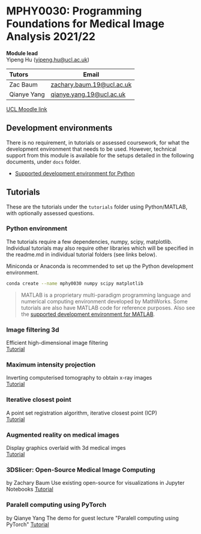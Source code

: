 # MPHY0030: Programming Foundations for Medical Image Analysis 2021/22 

**Module lead**  
Yipeng Hu (yipeng.hu@ucl.ac.uk)  

|**Tutors**         | Email                     |
|:------------------|---------------------------|
|Zac Baum	        |zachary.baum.19@ucl.ac.uk  |
|Qianye Yang	    |qianye.yang.19@ucl.ac.uk   |

[UCL Moodle link][moodle_link]  

[moodle_link]: https://moodle.ucl.ac.uk/course/info.php?id=6306

## Development environments 
There is no requirement, in tutorials or assessed coursework, for what the development environment that needs to be used. However, technical support from this module is available for the setups detailed in the following documents, under `docs` folder.
- [Supported development environment for Python](./docs/dev_env_python.md)


## Tutorials
These are the tutorials under the `tutorials` folder using Python/MATLAB, with optionally assessed questions.

### Python environment
The tutorials require a few dependencies, numpy, scipy, matplotlib. Individual tutorials may also require other libraries which will be specified in the readme.md in individual tutorial folders (see links below).

Miniconda or Anaconda is recommended to set up the Python development environment.
```bash
conda create --name mphy0030 numpy scipy matplotlib 
```

>MATLAB is a proprietary multi-paradigm programming language and numerical computing environment developed by MathWorks. Some tutorials are also have MATLAB code for reference purposes. Also see the [supported development environment for MATLAB](./docs/dev_env_matlab.md).

### Image filtering 3d
Efficient high-dimensional image filtering  
[Tutorial][image_filtering_3d]

[image_filtering_3d]: ./tutorials/image_filtering_3d/readme.md

### Maximum intensity projection 
Inverting computerised tomography to obtain x-ray images  
[Tutorial][maximum_intensity_projection]

[maximum_intensity_projection]: ./tutorials/maximum_intensity_projection/readme.md

### Iterative closest point 
A point set registration algorithm, iterative closest point (ICP)  
[Tutorial][iterative_closest_point]

[iterative_closest_point]: ./tutorials/iterative_closest_point/readme.md

### Augmented reality on medical images
Display graphics overlaid with 3d medical imges  
[Tutorial][augmented_reality]

[augmented_reality]: ./tutorials/augmented_reality/readme.md

### 3DSlicer: Open-Source Medical Image Computing
by Zachary Baum
Use existing open-source for visualizations in Jupyter Notebooks
[Tutorial][3d_slicer_jupyter]

[3d_slicer_jupyter]: ./tutorials/3d_slicer_jupyter/readme.md


### Paralell computing using PyTorch
by Qianye Yang
The demo for guest lecture "Paralell computing using PyTorch" 
[Tutorial][pytorch_paralell_computing]

[pytorch_paralell_computing]: ./tutorials/pytorch_paralell_computing/readme.md
